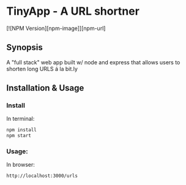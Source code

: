 # TinyApp - A URL shortner

[![NPM Version][npm-image]][npm-url]


## Synopsis

A "full stack" web app built w/ node and express that allows users to shorten long URLS á la bit.ly

## Installation & Usage

### Install

In terminal:

```js
npm install
npm start
```

### Usage:

In browser:

```
http://localhost:3000/urls
```


